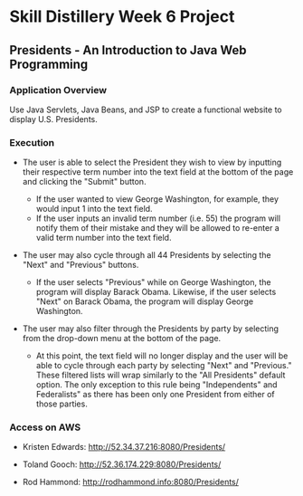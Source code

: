 # Skill Distillery Week 6 Project

## Presidents - An Introduction to Java Web Programming


### Application Overview 

  Use Java Servlets, Java Beans, and JSP to create a functional website to display U.S. Presidents. 
  
  
### Execution

  - The user is able to select the President they wish to view by inputting their respective term number
    into the text field at the bottom of the page and clicking the "Submit" button. 
   
      - If the user wanted to view George Washington, for example, they would input 1 into the text field. 
      - If the user inputs an invalid term number (i.e. 55) the program will notify them of their mistake and they
        will be allowed to re-enter a valid term number into the text field.
  
  - The user may also cycle through all 44 Presidents by selecting the "Next" and "Previous" buttons. 
  
      - If the user selects "Previous" while on George Washington, the program will display Barack Obama. Likewise, 
      if the user selects "Next" on Barack Obama, the program will display George Washington.
  
  - The user may also filter through the Presidents by party by selecting from the drop-down menu at the bottom
    of the page.
    
      - At this point, the text field will no longer display and the user will be able to cycle through each party
      by selecting "Next" and "Previous." These filtered lists will wrap similarly to the "All Presidents" default
      option. The only exception to this rule being "Independents" and Federalists" as there has been only one
      President from either of those parties. 

### Access on AWS

  - Kristen Edwards: http://52.34.37.216:8080/Presidents/
  
  - Toland Gooch: http://52.36.174.229:8080/Presidents/
  
  - Rod Hammond: http://rodhammond.info:8080/Presidents/

